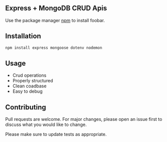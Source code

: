 ## Express + MongoDB CRUD Apis

Use the package manager [npm](https://www.npmjs.com/) to install foobar.

## Installation

```bash
npm install express mongoose dotenv nodemon
```

## Usage

- Crud operations 
- Properly structured 
- Clean coadbase
- Easy to debug

## Contributing
Pull requests are welcome. For major changes, please open an issue first to discuss what you would like to change.

Please make sure to update tests as appropriate.